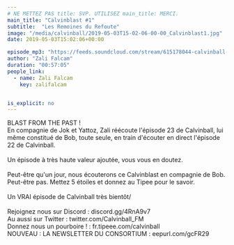 ```yaml
---
# NE METTEZ PAS title: SVP. UTILISEZ main_title: MERCI.
main_title: "Calvinblast #1"
subtitle:  "Les Remoines du Refoute"
image: "/media/calvinball/2019-05-03T15-02-06-00-00_Calvinblast1.jpg"
date: 2019-05-03T15:02:06+00:00

episode_mp3: "https://feeds.soundcloud.com/stream/615178044-calvinball-radio-calvinblast-1-les-remoines-du-refoute.mp3"
author: "Zali Falcam"
duration: "00:57:05"
people_link: 
  - name: Zali Falcam
    key: zalifalcam


is_explicit: no
---
```


<PodcastHeader/>

<!-- ECRIRE LA DESCRIPTION DE L'EPISODE SOUS CETTE LIGNE -->
BLAST FROM THE PAST !<br>En compagnie de Jok et Yattoz, Zali réécoute l'épisode 23 de Calvinball, lui même constitué de Bob, toute seule, en train d'écouter en direct l'épisode 22 de Calvinball.<br><br>Un épisode à très haute valeur ajoutée, vous vous en doutez.<br><br>Peut-être qu'un jour, nous écouterons ce Calvinblast en compagnie de Bob. Peut-être pas. Mettez 5 étoiles et donnez au Tipee pour le savoir.<br><br>Un VRAI épisode de Calvinball très bientôt/<br><br>Rejoignez nous sur Discord : discord.gg/4RnA9v7<br>Au aussi sur Twitter : twitter.com/Calvinball_FM<br>Donnez nous un pourboire ! : fr.tipeee.com/calvinball<br>NOUVEAU : LA NEWSLETTER DU CONSORTIUM : eepurl.com/gcFR29

